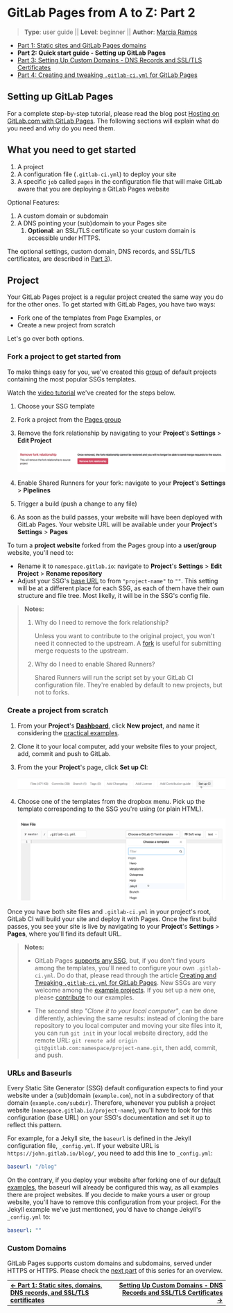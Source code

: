 # GitLab Pages from A to Z: Part 2

> **Type**: user guide || 
> **Level**: beginner || 
> **Author**: [Marcia Ramos](https://gitlab.com/marcia)

- [Part 1: Static sites and GitLab Pages domains](getting_started_part_one.md)
- **Part 2: Quick start guide - Setting up GitLab Pages**
- [Part 3: Setting Up Custom Domains - DNS Records and SSL/TLS Certificates](getting_started_part_three.md)
- [Part 4: Creating and tweaking `.gitlab-ci.yml` for GitLab Pages](getting_started_part_four.md)

## Setting up GitLab Pages

For a complete step-by-step tutorial, please read the
blog post [Hosting on GitLab.com with GitLab Pages](https://about.gitlab.com/2016/04/07/gitlab-pages-setup/). The following sections will explain
what do you need and why do you need them.

## What you need to get started

1. A project
1. A configuration file (`.gitlab-ci.yml`) to deploy your site
1. A specific `job` called `pages` in the configuration file
that will make GitLab aware that you are deploying a GitLab Pages website

Optional Features:

1. A custom domain or subdomain
1. A DNS pointing your (sub)domain to your Pages site
   1. **Optional**: an SSL/TLS certificate so your custom
   domain is accessible under HTTPS.

The optional settings, custom domain, DNS records, and SSL/TLS certificates, are described in [Part 3](getting_started_part_three.md)).

## Project

Your GitLab Pages project is a regular project created the
same way you do for the other ones. To get started with GitLab Pages, you have two ways:

- Fork one of the templates from Page Examples, or
- Create a new project from scratch

Let's go over both options.

### Fork a project to get started from

To make things easy for you, we've created this
[group](https://gitlab.com/pages) of default projects
containing the most popular SSGs templates.

Watch the [video tutorial](https://youtu.be/TWqh9MtT4Bg) we've
created for the steps below.

1. Choose your SSG template
1. Fork a project from the [Pages group](https://gitlab.com/pages)
1. Remove the fork relationship by navigating to your **Project**'s **Settings** > **Edit Project**

    ![remove fork relashionship](img/remove_fork_relashionship.png)

1. Enable Shared Runners for your fork: navigate to your **Project**'s **Settings** > **Pipelines**
1. Trigger a build (push a change to any file)
1. As soon as the build passes, your website will have been deployed with GitLab Pages. Your website URL will be available under your **Project**'s **Settings** > **Pages**

To turn a **project website** forked from the Pages group into a **user/group** website, you'll need to:

- Rename it to `namespace.gitlab.io`: navigate to **Project**'s **Settings** > **Edit Project** > **Rename repository**
- Adjust your SSG's [base URL](#urls-and-baseurls) to from `"project-name"` to `""`. This setting will be at a different place for each SSG, as each of them have their own structure and file tree. Most likelly, it will be in the SSG's config file.

> **Notes:**
>
>1. Why do I need to remove the fork relationship?
>
>     Unless you want to contribute to the original project,
you won't need it connected to the upstream. A
[fork](https://about.gitlab.com/2016/12/01/how-to-keep-your-fork-up-to-date-with-its-origin/#fork)
is useful for submitting merge requests to the upstream.
>
> 2. Why do I need to enable Shared Runners?
>
>     Shared Runners will run the script set by your GitLab CI
configuration file. They're enabled by default to new projects,
but not to forks.

### Create a project from scratch

1. From your **Project**'s **[Dashboard](https://gitlab.com/dashboard/projects)**,
click **New project**, and name it considering the
[practical examples](getting_started_part_one.md#practical-examples).
1. Clone it to your local computer, add your website
files to your project, add, commit and push to GitLab.
1. From the your **Project**'s page, click **Set up CI**:

    ![setup GitLab CI](img/setup_ci.png)

1. Choose one of the templates from the dropbox menu.
Pick up the template corresponding to the SSG you're using (or plain HTML).

    ![gitlab-ci templates](img/choose_ci_template.png)

Once you have both site files and `.gitlab-ci.yml` in your project's
root, GitLab CI will build your site and deploy it with Pages.
Once the first build passes, you see your site is live by
navigating to your **Project**'s **Settings** > **Pages**,
where you'll find its default URL.

> **Notes:**
>
> - GitLab Pages [supports any SSG](https://about.gitlab.com/2016/06/17/ssg-overview-gitlab-pages-part-3-examples-ci/), but,
if you don't find yours among the templates, you'll need
to configure your own `.gitlab-ci.yml`. Do do that, please
read through the article [Creating and Tweaking `.gitlab-ci.yml` for GitLab Pages](getting_started_part_four.md). New SSGs are very welcome among
the [example projects](https://gitlab.com/pages). If you set
up a new one, please
[contribute](https://gitlab.com/pages/pages.gitlab.io/blob/master/CONTRIBUTING.md)
to our examples.
>
> - The second step _"Clone it to your local computer"_, can be done
differently, achieving the same results: instead of cloning the bare
repository to you local computer and moving your site files into it,
you can run `git init` in your local website directory, add the
remote URL: `git remote add origin git@gitlab.com:namespace/project-name.git`,
then add, commit, and push.

### URLs and Baseurls

Every Static Site Generator (SSG) default configuration expects
to find your website under a (sub)domain (`example.com`), not
in a subdirectory of that domain (`example.com/subdir`). Therefore,
whenever you publish a project website (`namespace.gitlab.io/project-name`),
you'll have to look for this configuration (base URL) on your SSG's
documentation and set it up to reflect this pattern.

For example, for a Jekyll site, the `baseurl` is defined in the Jekyll
configuration file, `_config.yml`. If your website URL is
`https://john.gitlab.io/blog/`, you need to add this line to `_config.yml`:

```yaml
baseurl: "/blog"
```

On the contrary, if you deploy your website after forking one of
our [default examples](https://gitlab.com/pages), the baseurl will
already be configured this way, as all examples there are project
websites. If you decide to make yours a user or group website, you'll
have to remove this configuration from your project. For the Jekyll
example we've just mentioned, you'd have to change Jekyll's `_config.yml` to:

```yaml
baseurl: ""
```

### Custom Domains

GitLab Pages supports custom domains and subdomains, served under HTTPS or HTTPS.
Please check the [next part](getting_started_part_three.md) of this series for an overview.

|||
|:--|--:|
|[**← Part 1: Static sites, domains, DNS records, and SSL/TLS certificates**](getting_started_part_one.md)|[**Setting Up Custom Domains - DNS Records and SSL/TLS Certificates →**](getting_started_part_three.md)|
